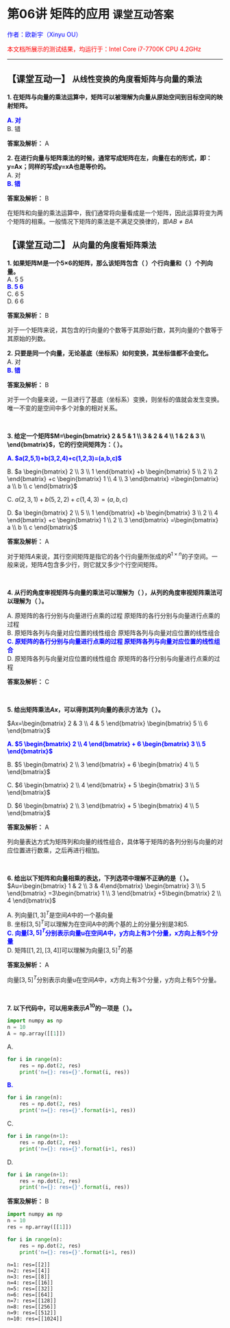 # **第06讲 矩阵的应用** `课堂互动答案`

<font color="blue">作者：欧新宇（Xinyu OU）</font>

<font color="red">本文档所展示的测试结果，均运行于：Intel Core i7-7700K CPU 4.2GHz</font>

---

## **【课堂互动一】** `从线性变换的角度看矩阵与向量的乘法`

**1. 在矩阵与向量的乘法运算中，矩阵可以被理解为向量从原始空间到目标空间的映射矩阵。**  
 
<font style='color:blue;font-weight:bold;'>A. 对</font>     
B. 错

**答案及解析：** A  

**2. 在进行向量与矩阵乘法的时候，通常写成矩阵在左，向量在右的形式，即：y=Ax；同样的写成y=xA也是等价的。**  
A. 对    
<font style='color:blue;font-weight:bold;'>B. 错</font>

**答案及解析：** B

在矩阵和向量的乘法运算中，我们通常将向量看成是一个矩阵，因此运算将变为两个矩阵的相乘。一般情况下矩阵的乘法是不满足交换律的，即$AB \neq BA$

## **【课堂互动二】** `从向量的角度看矩阵乘法`

**1. 如果矩阵M是一个5×6的矩阵，那么该矩阵包含（ ）个行向量和（ ）个列向量。**  
A. 5 5   
<font style='color:blue;font-weight:bold;'>B. 5 6</font>  
C. 6 5  
D. 6 6 

**答案及解析：** B

对于一个矩阵来说，其包含的行向量的个数等于其原始行数，其列向量的个数等于其原始的列数。

**2. 只要是同一个向量，无论基底（坐标系）如何变换，其坐标值都不会变化。**  
A. 对    
<font style='color:blue;font-weight:bold;'>B. 错</font>  

**答案及解析：** B

对于一个向量来说，一旦进行了基底（坐标系）变换，则坐标的值就会发生变换。唯一不变的是空间中多个对象的相对关系。

<br/>

**3. 给定一个矩阵$M=\begin{bmatrix} 
2 & 5 & 1 \\ 
3 & 2 & 4 \\ 
1 & 2 & 3 \\ 
\end{bmatrix}$，它的行空间矩阵为：（ ）。**  

<font style='color:blue;font-weight:bold;'>
A. $a(2,5,1)+b(3,2,4)+c(1,2,3)=(a,b,c)$</font>

B. $a \begin{bmatrix} 2 \\ 3 \\ 1 \end{bmatrix}
+b \begin{bmatrix} 5 \\ 2 \\ 2 \end{bmatrix}
+c \begin{bmatrix} 1 \\ 4 \\ 3 \end{bmatrix}
=\begin{bmatrix} a \\ b \\ c \end{bmatrix}$

C. $a(2,3,1)+b(5,2,2)+c(1,4,3)=(a,b,c)$

D. $a \begin{bmatrix} 2 \\ 5 \\ 1 \end{bmatrix}
+b \begin{bmatrix} 3 \\ 2 \\ 4 \end{bmatrix}
+c \begin{bmatrix} 1 \\ 2 \\ 3 \end{bmatrix}
=\begin{bmatrix} a \\ b \\ c \end{bmatrix}$

**答案及解析：** A

对于矩阵$A$来说，其行空间矩阵是指它的各个行向量所张成的$R^{1 \times n}$的子空间。一般来说，矩阵$A$包含多少行，则它就又多少个行空间矩阵。

<br/>

**4. 从行的角度审视矩阵与向量的乘法可以理解为（ ），从列的角度审视矩阵乘法可以理解为（ ）。**  

A. 原矩阵的各行分别与向量进行点乘的过程 原矩阵的各行分别与向量进行点乘的过程  
B. 原矩阵各列与向量对应位置的线性组合 原矩阵各列与向量对应位置的线性组合  
<font style='color:blue;font-weight:bold;'>C. 原矩阵的各行分别与向量进行点乘的过程 原矩阵各列与向量对应位置的线性组合</font>  
D. 原矩阵各列与向量对应位置的线性组合 原矩阵的各行分别与向量进行点乘的过程

**答案及解析：** C

<br/>

**5. 给出矩阵乘法*Ax*，可以得到其列向量的表示方法为（ ）。**

$Ax=\begin{bmatrix} 2 & 3 \\ 4 & 5 \end{bmatrix} \begin{bmatrix} 5 \\ 6 \end{bmatrix}$

<font style='color:blue;font-weight:bold;'>A. $5 \begin{bmatrix} 2 \\ 4 \end{bmatrix} + 6 \begin{bmatrix} 3 \\ 5 \end{bmatrix}$</font>

B. $5 \begin{bmatrix} 2 \\ 3 \end{bmatrix} + 6 \begin{bmatrix} 4 \\ 5 \end{bmatrix}$

C. $6 \begin{bmatrix} 2 \\ 4 \end{bmatrix} + 5 \begin{bmatrix} 3 \\ 5 \end{bmatrix}$

D. $6 \begin{bmatrix} 2 \\ 3 \end{bmatrix} + 5 \begin{bmatrix} 4 \\ 5 \end{bmatrix}$

**答案及解析：** A

列向量表达方式为矩阵列和向量的线性组合，具体等于矩阵的各列分别与向量的对应位置进行数乘，之后再进行相加。

<br/>

**6. 给出以下矩阵和向量相乘的表达，下列选项中理解不正确的是（ ）。**  
$Au=\begin{bmatrix} 1 & 2 \\ 3 & 4\end{bmatrix} \begin{bmatrix} 3 \\ 5 \end{bmatrix}
=3\begin{bmatrix} 1 \\ 3 \end{bmatrix}
+5\begin{bmatrix} 2 \\ 4 \end{bmatrix}$

A. 列向量$[1, 3]^T$是空间$A$中的一个基向量  
B. 坐标$[3,5]^T$可以理解为在空间A中的两个基的上的分量分别是3和5.  
<font style='color:blue;font-weight:bold;'>C. 向量$[3,5]^T$分别表示向量u在空间$A$中，y方向上有3个分量，x方向上有5个分量</font>  
D. 矩阵$[[1,2],[3,4]]$可以理解为向量$[3,5]^T$的基

**答案及解析：** A

向量$[3,5]^T$分别表示向量u在空间$A$中，x方向上有3个分量，y方向上有5个分量。

<br/>

**7. 以下代码中，可以用来表示$A^{10}$的一项是（ ）。**  

```python
import numpy as np
n = 10
A = np.array([[1]])
```

A.  
```python
for i in range(n):    
    res = np.dot(2, res)
    print('n={}: res={}'.format(i, res))
```

<font style='color:blue;font-weight:bold;'>B.</font>  
```python
for i in range(n):    
    res = np.dot(2, res)
    print('n={}: res={}'.format(i+1, res))
```

C.
```python
for i in range(n+1):    
    res = np.dot(2, res)
    print('n={}: res={}'.format(i+1, res))
```

D.
```python
for i in range(n+1):    
    res = np.dot(2, res)
    print('n={}: res={}'.format(i, res))
```

**答案及解析：** B


```python
import numpy as np
n = 10
res = np.array([[1]])

for i in range(n):    
    res = np.dot(2, res)
    print('n={}: res={}'.format(i+1, res))
```

    n=1: res=[[2]]
    n=2: res=[[4]]
    n=3: res=[[8]]
    n=4: res=[[16]]
    n=5: res=[[32]]
    n=6: res=[[64]]
    n=7: res=[[128]]
    n=8: res=[[256]]
    n=9: res=[[512]]
    n=10: res=[[1024]]
    

